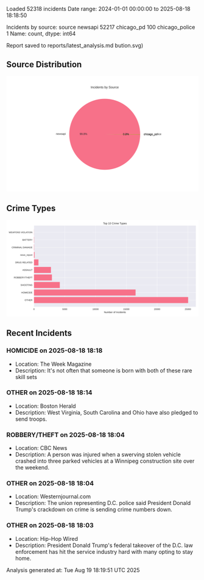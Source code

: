 
Loaded 52318 incidents
Date range: 2024-01-01 00:00:00 to 2025-08-18 18:18:50

Incidents by source:
source
newsapi           52217
chicago_pd          100
chicago_police        1
Name: count, dtype: int64

Report saved to reports/latest_analysis.md
bution.svg)

## Source Distribution
![Source Distribution](images/source_distribution.svg)

## Crime Types
![Crime Types](images/crime_types.svg)

## Recent Incidents

### HOMICIDE on 2025-08-18 18:18
- Location: The Week Magazine
- Description: It's not often that someone is born with both of these rare skill sets


### OTHER on 2025-08-18 18:14
- Location: Boston Herald
- Description: West Virginia, South Carolina and Ohio have also pledged to send troops.


### ROBBERY/THEFT on 2025-08-18 18:04
- Location: CBC News
- Description: A person was injured when a swerving stolen vehicle crashed into three parked vehicles at a Winnipeg construction site over the weekend.


### OTHER on 2025-08-18 18:04
- Location: Westernjournal.com
- Description: The union representing D.C. police said President Donald Trump's crackdown on crime is sending crime numbers down.


### OTHER on 2025-08-18 18:03
- Location: Hip-Hop Wired
- Description: President Donald Trump's federal takeover of the D.C. law enforcement has hit the service industry hard with many opting to stay home.

Analysis generated at: Tue Aug 19 18:19:51 UTC 2025
